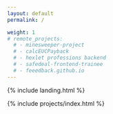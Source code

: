 ```yaml
---
layout: default
permalink: /

weight: 1
# remote_projects: 
  # - minesweeper-project
  # - calcEUCPayback
  # - hexlet professions backend    
  # - safedeal-frontend-trainee
  # - feeedback.github.io
---
```

{% include landing.html %}

{% include projects/index.html %}
